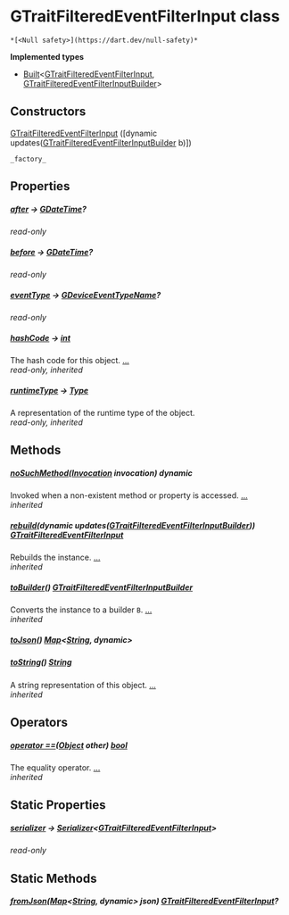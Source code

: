 


# GTraitFilteredEventFilterInput class






    *[<Null safety>](https://dart.dev/null-safety)*






**Implemented types**

- [Built](https://pub.dev/documentation/built_value/8.2.0/built_value/Built-class.html)&lt;[GTraitFilteredEventFilterInput](../third_party_yonomi_graphql_schema_schema.docs.schema.gql/GTraitFilteredEventFilterInput-class.md), [GTraitFilteredEventFilterInputBuilder](../third_party_yonomi_graphql_schema_schema.docs.schema.gql/GTraitFilteredEventFilterInputBuilder-class.md)>





## Constructors

[GTraitFilteredEventFilterInput](../third_party_yonomi_graphql_schema_schema.docs.schema.gql/GTraitFilteredEventFilterInput/GTraitFilteredEventFilterInput.md) ([dynamic updates([GTraitFilteredEventFilterInputBuilder](../third_party_yonomi_graphql_schema_schema.docs.schema.gql/GTraitFilteredEventFilterInputBuilder-class.md) b)])

    _factory_


## Properties

##### [after](../third_party_yonomi_graphql_schema_schema.docs.schema.gql/GTraitFilteredEventFilterInput/after.md) &#8594; [GDateTime](../third_party_yonomi_graphql_schema_schema.docs.schema.gql/GDateTime-class.md)?



   
_read-only_



##### [before](../third_party_yonomi_graphql_schema_schema.docs.schema.gql/GTraitFilteredEventFilterInput/before.md) &#8594; [GDateTime](../third_party_yonomi_graphql_schema_schema.docs.schema.gql/GDateTime-class.md)?



   
_read-only_



##### [eventType](../third_party_yonomi_graphql_schema_schema.docs.schema.gql/GTraitFilteredEventFilterInput/eventType.md) &#8594; [GDeviceEventTypeName](../third_party_yonomi_graphql_schema_schema.docs.schema.gql/GDeviceEventTypeName-class.md)?



   
_read-only_



##### [hashCode](https://api.flutter.dev/flutter/dart-core/Object/hashCode.html) &#8594; [int](https://api.flutter.dev/flutter/dart-core/int-class.html)



The hash code for this object. [...](https://api.flutter.dev/flutter/dart-core/Object/hashCode.html)  
_read-only, inherited_



##### [runtimeType](https://api.flutter.dev/flutter/dart-core/Object/runtimeType.html) &#8594; [Type](https://api.flutter.dev/flutter/dart-core/Type-class.html)



A representation of the runtime type of the object.   
_read-only, inherited_




## Methods

##### [noSuchMethod](https://api.flutter.dev/flutter/dart-core/Object/noSuchMethod.html)([Invocation](https://api.flutter.dev/flutter/dart-core/Invocation-class.html) invocation) dynamic



Invoked when a non-existent method or property is accessed. [...](https://api.flutter.dev/flutter/dart-core/Object/noSuchMethod.html)  
_inherited_



##### [rebuild](https://pub.dev/documentation/built_value/8.2.0/built_value/Built/rebuild.html)(dynamic updates([GTraitFilteredEventFilterInputBuilder](../third_party_yonomi_graphql_schema_schema.docs.schema.gql/GTraitFilteredEventFilterInputBuilder-class.md))) [GTraitFilteredEventFilterInput](../third_party_yonomi_graphql_schema_schema.docs.schema.gql/GTraitFilteredEventFilterInput-class.md)



Rebuilds the instance. [...](https://pub.dev/documentation/built_value/8.2.0/built_value/Built/rebuild.html)  
_inherited_



##### [toBuilder](https://pub.dev/documentation/built_value/8.2.0/built_value/Built/toBuilder.html)() [GTraitFilteredEventFilterInputBuilder](../third_party_yonomi_graphql_schema_schema.docs.schema.gql/GTraitFilteredEventFilterInputBuilder-class.md)



Converts the instance to a builder <code>B</code>. [...](https://pub.dev/documentation/built_value/8.2.0/built_value/Built/toBuilder.html)  
_inherited_



##### [toJson](../third_party_yonomi_graphql_schema_schema.docs.schema.gql/GTraitFilteredEventFilterInput/toJson.md)() [Map](https://api.flutter.dev/flutter/dart-core/Map-class.html)&lt;[String](https://api.flutter.dev/flutter/dart-core/String-class.html), dynamic>



   




##### [toString](https://api.flutter.dev/flutter/dart-core/Object/toString.html)() [String](https://api.flutter.dev/flutter/dart-core/String-class.html)



A string representation of this object. [...](https://api.flutter.dev/flutter/dart-core/Object/toString.html)  
_inherited_




## Operators

##### [operator ==](https://api.flutter.dev/flutter/dart-core/Object/operator_equals.html)([Object](https://api.flutter.dev/flutter/dart-core/Object-class.html) other) [bool](https://api.flutter.dev/flutter/dart-core/bool-class.html)



The equality operator. [...](https://api.flutter.dev/flutter/dart-core/Object/operator_equals.html)  
_inherited_




## Static Properties

##### [serializer](../third_party_yonomi_graphql_schema_schema.docs.schema.gql/GTraitFilteredEventFilterInput/serializer.md) &#8594; [Serializer](https://pub.dev/documentation/built_value/8.2.0/serializer/Serializer-class.html)&lt;[GTraitFilteredEventFilterInput](../third_party_yonomi_graphql_schema_schema.docs.schema.gql/GTraitFilteredEventFilterInput-class.md)>



   
_read-only_




## Static Methods

##### [fromJson](../third_party_yonomi_graphql_schema_schema.docs.schema.gql/GTraitFilteredEventFilterInput/fromJson.md)([Map](https://api.flutter.dev/flutter/dart-core/Map-class.html)&lt;[String](https://api.flutter.dev/flutter/dart-core/String-class.html), dynamic> json) [GTraitFilteredEventFilterInput](../third_party_yonomi_graphql_schema_schema.docs.schema.gql/GTraitFilteredEventFilterInput-class.md)?



   










